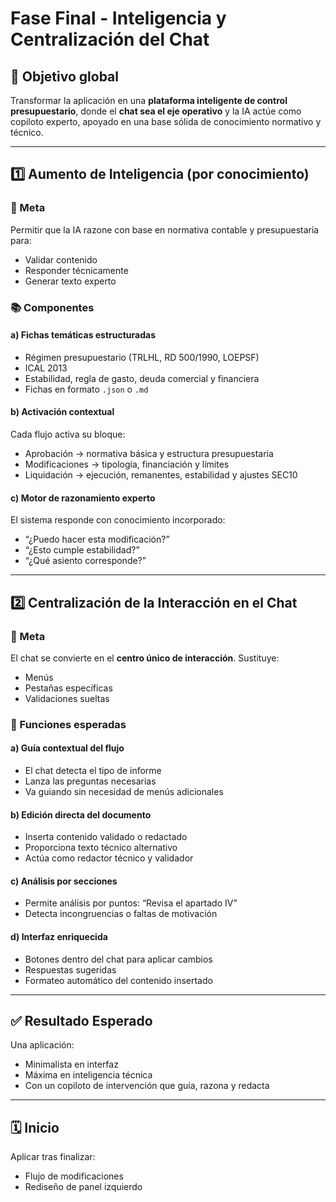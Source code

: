 # Fase Final - Inteligencia y Centralización del Chat

## 🎯 Objetivo global
Transformar la aplicación en una **plataforma inteligente de control presupuestario**, donde el **chat sea el eje operativo** y la IA actúe como copiloto experto, apoyado en una base sólida de conocimiento normativo y técnico.

---

## 1️⃣ Aumento de Inteligencia (por conocimiento)

### 🧠 Meta
Permitir que la IA razone con base en normativa contable y presupuestaria para:
- Validar contenido
- Responder técnicamente
- Generar texto experto

### 📚 Componentes

#### a) Fichas temáticas estructuradas
- Régimen presupuestario (TRLHL, RD 500/1990, LOEPSF)
- ICAL 2013
- Estabilidad, regla de gasto, deuda comercial y financiera
- Fichas en formato `.json` o `.md`

#### b) Activación contextual
Cada flujo activa su bloque:
- Aprobación → normativa básica y estructura presupuestaria
- Modificaciones → tipología, financiación y límites
- Liquidación → ejecución, remanentes, estabilidad y ajustes SEC10

#### c) Motor de razonamiento experto
El sistema responde con conocimiento incorporado:
- “¿Puedo hacer esta modificación?”
- “¿Esto cumple estabilidad?”
- “¿Qué asiento corresponde?”

---

## 2️⃣ Centralización de la Interacción en el Chat

### 💬 Meta
El chat se convierte en el **centro único de interacción**. Sustituye:
- Menús
- Pestañas específicas
- Validaciones sueltas

### 🔧 Funciones esperadas

#### a) Guía contextual del flujo
- El chat detecta el tipo de informe
- Lanza las preguntas necesarias
- Va guiando sin necesidad de menús adicionales

#### b) Edición directa del documento
- Inserta contenido validado o redactado
- Proporciona texto técnico alternativo
- Actúa como redactor técnico y validador

#### c) Análisis por secciones
- Permite análisis por puntos: “Revisa el apartado IV”
- Detecta incongruencias o faltas de motivación

#### d) Interfaz enriquecida
- Botones dentro del chat para aplicar cambios
- Respuestas sugeridas
- Formateo automático del contenido insertado

---

## ✅ Resultado Esperado

Una aplicación:
- Minimalista en interfaz
- Máxima en inteligencia técnica
- Con un copiloto de intervención que guía, razona y redacta

---

## 🗓 Inicio
Aplicar tras finalizar:
- Flujo de modificaciones
- Rediseño de panel izquierdo

